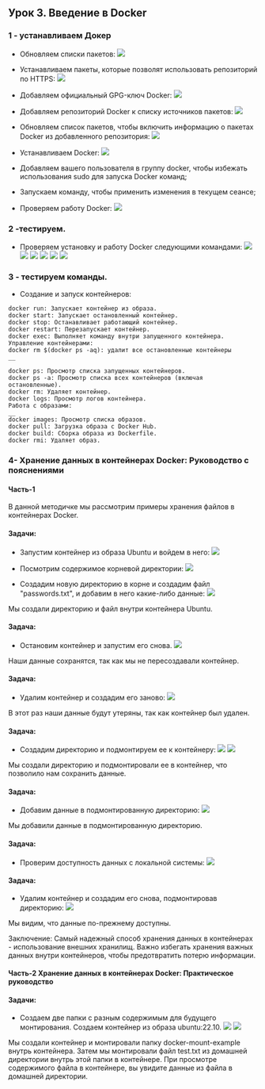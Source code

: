 ## Урок 3. Введение в Docker

### 1 - устанавливаем Докер

- Обновляем списки пакетов:
![](images/1.png)

- Устанавливаем пакеты, которые позволят использовать репозиторий по HTTPS:
![](images/2.png)

- Добавляем официальный GPG-ключ Docker:
![](images/3.png)

- Добавляем репозиторий Docker к списку источников пакетов:
![](images/4.png)

- Обновляем список пакетов, чтобы включить информацию о пакетах Docker из добавленного репозитория:
![](images/5.png)

- Устанавливаем Docker:
![](images/6.png)

- Добавляем вашего пользователя в группу docker, чтобы избежать использования sudo для запуска Docker команд;
- Запускаем команду, чтобы применить изменения в текущем сеансе;
- Проверяем работу Docker:
![](images/7.png)

### 2 -тестируем.
- Проверяем установку и работу Docker следующими командами:
![](images2/1.png)
![](images2/1.0.png)
![](images2/1.1.png)
![](images2/2.png)
![](images2/3.png)
![](images2/4.png)

### 3 - тестируем команды.

- Создание и запуск контейнеров:
```
docker run: Запускает контейнер из образа.
docker start: Запускает остановленный контейнер.
docker stop: Останавливает работающий контейнер.
docker restart: Перезапускает контейнер.
docker exec: Выполняет команду внутри запущенного контейнера.
Управление контейнерами:
docker rm $(docker ps -aq): удалит все остановленные контейнеры
__

docker ps: Просмотр списка запущенных контейнеров.
docker ps -a: Просмотр списка всех контейнеров (включая остановленные).
docker rm: Удаляет контейнер.
docker logs: Просмотр логов контейнера.
Работа с образами:
__
docker images: Просмотр списка образов.
docker pull: Загрузка образа с Docker Hub.
docker build: Сборка образа из Dockerfile.
docker rmi: Удаляет образ.
```

### 4- Хранение данных в контейнерах Docker: Руководство с пояснениями
#### Часть-1

В данной методичке мы рассмотрим примеры хранения файлов в контейнерах Docker.
#### Задачи:

- Запустим контейнер из образа Ubuntu и войдем в него:
![](images4/1.png)

- Посмотрим содержимое корневой директории:
![](images4/2.png)
- Создадим новую директорию в корне и создадим файл "passwords.txt", и добавим в него какие-либо данные:
![](images4/3.png)

Мы создали директорию и файл внутри контейнера Ubuntu.

#### Задача:
- Остановим контейнер и запустим его снова.
![](images4/4.png)

Наши данные сохранятся, так как мы не пересоздавали контейнер.

#### Задача:
- Удалим контейнер и создадим его заново:
![](images4/5.png)

В этот раз наши данные будут утеряны, так как контейнер был удален.

#### Задача:
- Создадим директорию и подмонтируем ее к контейнеру:
![](images4/6.png)
![](images4/7.png)

Мы создали директорию и подмонтировали ее в контейнер, что позволило нам сохранить данные.

#### Задача:
- Добавим данные в подмонтированную директорию:
![](images4/8.png)


Мы добавили данные в подмонтированную директорию.

#### Задача:
- Проверим доступность данных с локальной системы:
![](images4/8.1.png)

#### Задача:
- Удалим контейнер и создадим его снова, подмонтировав директорию:
![](images4/10.png)

Мы видим, что данные по-прежнему доступны.

Заключение:
Самый надежный способ хранения данных в контейнерах - использование внешних хранилищ. Важно избегать хранения важных данных внутри контейнеров, чтобы предотвратить потерю информации.


#### Часть-2 Хранение данных в контейнерах Docker: Практическое руководство

#### Задачи:

- Создаем две папки с разным содержимым для будущего монтирования. Создаем контейнер из образа ubuntu:22.10.
![](images4/11.png)
![](images4/12.png)

Мы создали контейнер и монтировали папку docker-mount-example внутрь контейнера. 
Затем мы монтировали файл test.txt из домашней директории внутрь этой папки в контейнере. 
При просмотре содержимого файла в контейнере, вы увидите данные из файла в домашней директории.
